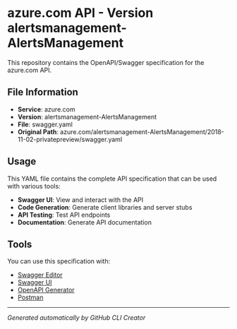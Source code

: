 # azure.com API - Version alertsmanagement-AlertsManagement

This repository contains the OpenAPI/Swagger specification for the azure.com API.

## File Information

- **Service**: azure.com
- **Version**: alertsmanagement-AlertsManagement
- **File**: swagger.yaml
- **Original Path**: azure.com/alertsmanagement-AlertsManagement/2018-11-02-privatepreview/swagger.yaml

## Usage

This YAML file contains the complete API specification that can be used with various tools:

- **Swagger UI**: View and interact with the API
- **Code Generation**: Generate client libraries and server stubs
- **API Testing**: Test API endpoints
- **Documentation**: Generate API documentation

## Tools

You can use this specification with:

- [Swagger Editor](https://editor.swagger.io/)
- [Swagger UI](https://swagger.io/tools/swagger-ui/)
- [OpenAPI Generator](https://openapi-generator.tech/)
- [Postman](https://www.postman.com/)

---

*Generated automatically by GitHub CLI Creator*
